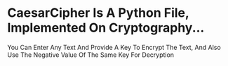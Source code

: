 # CaesarCipher Is A Python File, Implemented On Cryptography...
You Can Enter Any Text And Provide A Key To Encrypt The Text, And Also Use The Negative Value Of The Same Key For Decryption
